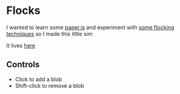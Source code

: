 # Flocks

I wanted to learn some [paper.js](http://paperjs.org/) and experiment with [some flocking techniques](https://www.red3d.com/cwr/boids/) so I made this little sim

It lives [here](http://www.kaufer.org/Flock)

## Controls
* Click to add a blob
* Shift-click to remove a blob